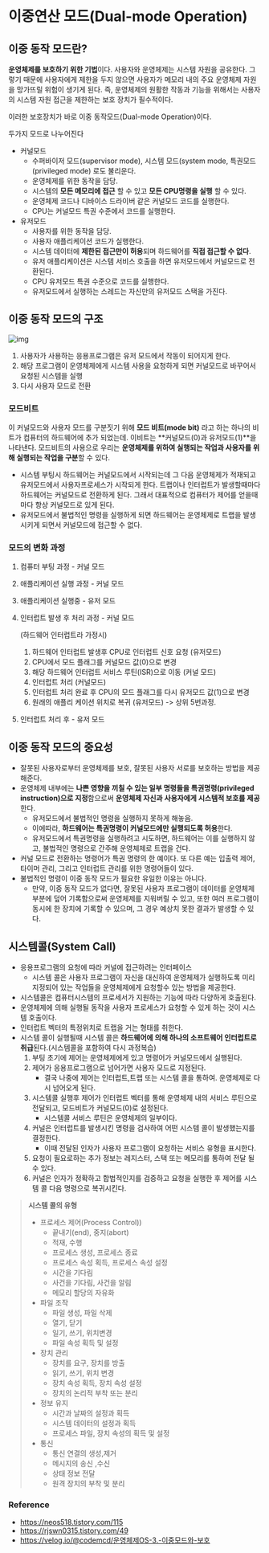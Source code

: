 # 이중연산 모드(Dual-mode Operation)

## 이중 동작 모드란?

**운영체제를 보호하기 위한 기법**이다. 사용자와 운영체제는 시스템 자원을 공유한다. 그렇기 때문에 사용자에게 제한을 두지 않으면 사용자가 메모리 내의 주요 운영체제 자원을 망가뜨릴 위험이 생기게 된다. 즉, 운영체제의 원활한 작동과 기능을 위해서는 사용자의 시스템 자원 접근을 제한하는 보호 장치가 필수적이다. 

이러한 보호장치가 바로 이중 동작모드(Dual-mode Operation)이다.

두가지 모드로 나누어진다

- 커널모드 
  - 수퍼바이저 모드(supervisor mode), 시스템 모드(system mode, 특권모드(privileged mode) 로도 불리운다.
  - 운영체제를 위한 동작을 담당.
  - 시스템의 **모든 메모리에 접근** 할 수 있고 **모든 CPU명령을 실행** 할 수 있다.
  - 운영체제 코드나 디바이스 드라이버 같은 커널모드 코드를 실행한다.
  - CPU는 커널모드 특권 수준에서 코드를 실행한다.
- 유저모드
  - 사용자를 위한 동작을 담당.
  - 사용자 애플리케이션 코드가 실행한다.
  - 시스템 데이터에 **제한된 접근만이 허용**되며 하드웨어를 **직접 접근할 수 없다**.
  - 유저 애플리케이션은 시스템 서비스 호출을 하면 유저모드에서 커널모드로 전환된다.
  - CPU 유저모드 특권 수준으로 코드를 실행한다.
  - 유저모드에서 실행하는 스레드는 자신만의 유저모드 스택을 가진다.

## 이중 동작 모드의 구조



![img](https://k.kakaocdn.net/dn/EiOnx/btqDDvnHjqz/5pwKbBfr95sBvtkroeJcDK/img.png)



1. 사용자가 사용하는 응용프로그램은 유저 모드에서 작동이 되어지게 한다. 
2. 해당 프로그램이 운영체제에게 시스템 사용을 요청하게 되면 커널모드로 바꾸어서 요청된 시스템을 실행
3. 다시 사용자 모드로 전환

### 모드비트

이 커널모드와 사용자 모드를 구분짓기 위해 **모드 비트(mode bit)** 라고 하는 하나의 비트가 컴퓨터의 하드웨어에 추가 되었는데. 이비트는 **커널모드(0)과 유저모드(1)**을 나타낸다. 모드비트의 사용으로 우리는 **운영체제를 위하여 실행되는 작업과 사용자를 위해 실행되는 작업을 구분**할 수 있다.

- 시스템 부팅시 하드웨어는 커널모드에서 시작되는데 그 다음 운영체제가 적재되고 유저모드에서 사용자프로세스가 시작되게 한다. 트랩이나 인터럽트가 발생할때마다 하드웨어는 커널모드로 전환하게 된다. 그래서 대표적으로 컴퓨터가 제어를 얻을때 마다 항상 커널모드로 있게 된다.
- 유저모드에서 불법적인 명령을 실행하게 되면 하드웨어는 운영체제로 트랩을 발생시키게 되면서 커널모드에 접근할 수 없다.

### 모드의 변화 과정

1. 컴퓨터 부팅 과정 - 커널 모드

2. 애플리케이션 실행 과정 - 커널 모드

3. 애플리케이션 실행중 - 유저 모드

4. 인터럽트 발생 후 처리 과정 - 커널 모드

   (하드웨어 인터럽트라 가정시)

   1. 하드웨어 인터럽트 발생후 CPU로 인터럽트 신호 요청 (유저모드)
   2. CPU에서 모드 플래그를 커널모드 값(0)으로 변경
   3. 해당 하드웨어 인터럽트 서비스 루틴(ISR)으로 이동 (커널 모드)
   4. 인터럽트 처리 (커널모드)
   5. 인터럽트 처리 완료 후 CPU의 모드 플래그를 다시 유저모드 값(1)으로 변경
   6. 원래의 애플리 케이션 위치로 복귀 (유저모드) -> 상위 5번과정.

5. 인터럽트 처리 후 - 유저 모드

## 이중 동작 모드의 중요성

- 잘못된 사용자로부터 운영체제를 보호, 잘못된 사용자 서로를 보호하는 방법을 제공해준다.
- 운영체제 내부에는 **나쁜 영향을 끼칠 수 있는 일부 명령들을 특권명령(privileged instruction)으로 지정**함으로써 **운영체제 자신과 사용자에게 시스템적 보호를 제공**한다. 
  - 유저모드에서 불법적인 명령을 실행하지 못하게 해놓음.
  - 이에따라, **하드웨어는 특권명령이 커널모드에만 실행되도록 허용**한다.
  - 유저모드에서 특권명령을 실행하려고 시도하면, 하드웨어는 이를 실행하지 않고, 불법적인 명령으로 간주해 운영체제로 트랩을 건다.
- 커널 모드로 전환하는 명령어가 특권 명령의 한 예이다. 또 다른 예는 입출력 제어, 타이머 관리, 그리고 인터럽트 관리를 위한 명령어들이 있다.
- 불법적인 명령이 이중 동작 모드가 필요한 유일한 이유는 아니다. 
  - 만약, 이중 동작 모드가 없다면, 잘못된 사용자 프로그램이 데이터를 운영체제 부분에 덮어 기록함으로써 운영체제를 지워버릴 수 있고, 또한 여러 프로그램이 동시에 한 장치에 기록할 수 있으며, 그 경우 예상치 못한 결과가 발생할 수 있다.

## 시스템콜(System Call)

- 응용프로그램의 요청에 따라 커널에 접근하려는 인터페이스
  - 시스템 콜은 사용자 프로그램이 자신을 대신하여 운영체제가 실행하도록 미리 지정되어 있는 작업들을 운영체제에게 요청할수 있는 방법을 제공한다.
- 시스템콜은 컴퓨터시스템의 프로세서가 지원하는 기능에 따라 다양하게 호출된다.
- 운영체제에 의해 실행될 동작을 사용자 프로세스가 요청할 수 있게 하는 것이 시스템 호출이다.
- 인터럽트 벡터의 특정위치로 트랩을 거는 형태를 취한다.
- 시스템 콜이 실행될때 시스템 콜은 **하드웨어에 의해 하나의 소프트웨어 인터럽트로 취급**된다.(시스템콜을 포함하여 다시 과정복습)
  1. 부팅 초기에 제어는 운영체제에게 있고 명령어가 커널모드에서 실행된다.
  2. 제어가 응용프로그램으로 넘어가면 사용자 모드로 지정된다.
     - 결국 나중에 제어는 인터럽트,트랩 또는 시스템 콜을 통하여. 운영체제로 다시 넘어오게 된다.
  3. 시스템콜 실행후 제어가 인터럽트 벡터를 통해 운영체제 내의 서비스 루틴으로 전달되고, 모드비트가 커널모드(0)로 설정된다.
     - 시스템콜 서비스 루틴은 운영체제의 일부이다.
  4. 커널은 인터럽트를 발생시킨 명령을 검사하여 어떤 시스템 콜이 발생했는지를 결정한다.
     - 이때 전달된 인자가 사용자 프로그램이 요청하는 서비스 유형을 표시한다.
  5. 요청이 필요로하는 추가 정보는 레지스터, 스택 또는 메모리를 통하여 전달 될 수 있다. 
  6. 커널은 인자가 정확하고 합법적인지를 검증하고 요청을 실행한 후 제어를 시스템 콜 다음 명령으로 복귀시킨다.

> **시스템 콜의 유형**
>
> - 프로세스 제어(Process Control))
>   - 끝내기(end), 중지(abort)
>   - 적재, 수행
>   - 프로세스 생성, 프로세스 종료
>   - 프로세스 속성 획득, 프로세스 속성 설정
>   - 시간을 기다림
>   - 사건을 기다림, 사건을 알림
>   - 메모리 할당의 자유화
> - 파일 조작
>   - 파일 생성, 파일 삭제
>   - 열기, 닫기
>   - 일기, 쓰기, 위치변경
>   - 파일 속성 획득 및 설정
> - 장치 관리
>   - 장치를 요구, 장치를 방출
>   - 읽기, 쓰기, 위치 변경
>   - 장치 속성 획득, 장치 속성 설정
>   - 장치의 논리적 부착 또는 분리
> - 정보 유지
>   - 시간과 날짜의 설정과 획득
>   - 시스템 데이터의 설정과 획득
>   - 프로세스 파일, 장치 속성의 획득 및 설정
> - 통신
>   - 통신 연결의 생성,제거
>   - 메시지의 송신 ,수신
>   - 상태 정보 전달
>   - 원격 장치의 부착 및 분리

### Reference

- https://neos518.tistory.com/115
- https://rjswn0315.tistory.com/49
- https://velog.io/@codemcd/운영체제OS-3.-이중모드와-보호